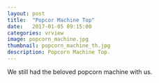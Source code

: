 ```yaml
---
layout: post
title:  "Popcor Machine Top"
date:   2017-01-05 09:15:00
categories: vrview
image: popcorn_machine.jpg
thumbnail: popcorn_machine_th.jpg
description: Popcorn Machine Top.
---
```

We still had the beloved popcorn machine with us.
